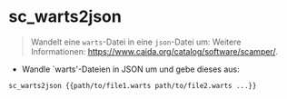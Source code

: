 # sc_warts2json

> Wandelt eine `warts`-Datei in eine `json`-Datei um:
> Weitere Informationen: <https://www.caida.org/catalog/software/scamper/>.

- Wandle `warts'-Dateien in JSON um und gebe dieses aus:

`sc_warts2json {{path/to/file1.warts path/to/file2.warts ...}}`
